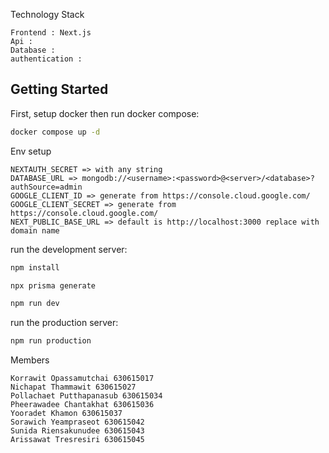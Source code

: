 Technology Stack
```
Frontend : Next.js
Api :
Database :
authentication :
```

## Getting Started

First, setup docker then run docker compose:

```bash
docker compose up -d
```

Env setup

```
NEXTAUTH_SECRET => with any string
DATABASE_URL => mongodb://<username>:<password>@<server>/<database>?authSource=admin
GOOGLE_CLIENT_ID => generate from https://console.cloud.google.com/
GOOGLE_CLIENT_SECRET => generate from https://console.cloud.google.com/
NEXT_PUBLIC_BASE_URL => default is http://localhost:3000 replace with domain name
```

run the development server:

```bash
npm install

npx prisma generate

npm run dev

```

run the production server:

```bash
npm run production
```
Members
```
Korrawit Opassamutchai 630615017
Nichapat Thammawit 630615027
Pollachaet Putthapanasub 630615034
Pheerawadee Chantakhat 630615036
Yooradet Khamon 630615037
Sorawich Yeampraseot 630615042
Sunida Riensakunudee 630615043
Arissawat Tresresiri 630615045
```


